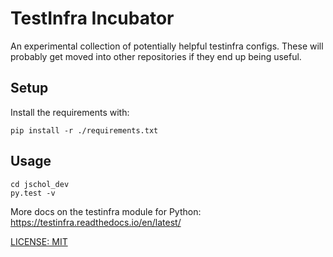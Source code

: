 # TestInfra Incubator

An experimental collection of potentially helpful testinfra configs. These will probably get moved into other repositories if they end up being useful.

## Setup

Install the requirements with:

```
pip install -r ./requirements.txt
```

## Usage

```
cd jschol_dev
py.test -v
```

More docs on the testinfra module for Python: https://testinfra.readthedocs.io/en/latest/


[LICENSE: MIT](./LICENSE)
